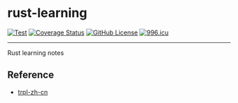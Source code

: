 # rust-learning

[![Test](https://github.com/KaiserLancelot/rust-learning/actions/workflows/test.yml/badge.svg)](https://github.com/KaiserLancelot/rust-learning/actions/workflows/test.yml)
[![Coverage Status](https://codecov.io/gh/KaiserLancelot/rust-learning/branch/main/graph/badge.svg?token=E9SCO20RMK)](https://codecov.io/gh/KaiserLancelot/rust-learning)
[![GitHub License](https://img.shields.io/github/license/KaiserLancelot/rust-learning)](https://github.com/KaiserLancelot/rust-learning/blob/main/LICENSE)
[![996.icu](https://img.shields.io/badge/link-996.icu-red.svg)](https://996.icu)

---

Rust learning notes

## Reference

- [trpl-zh-cn](https://github.com/KaiserY/trpl-zh-cn)
